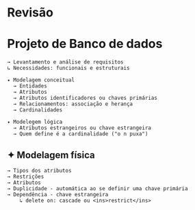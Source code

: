 # Revisão

# Projeto de Banco de dados
    → Levantamento e análise de requisitos
    ↳ Necessidades: funcionais e estruturais

    ✦ Modelagem conceitual
      → Entidades
      → Atributos
      → Atributos identificadores ou chaves primárias
      → Relacionamentos: associação e herança
      → Cardinalidades
      
    ✦ Modelegem lógica
      → Atributos estrangeiros ou chave estrangeira
      → Quem define é a cardinalidade ("o n puxa")
  
## ✦ Modelagem física
    → Tipos dos atributos
    → Restrições
    → Atributos
    → Duplicidade - automática ao se definir uma chave primária
    → Dependência - chave estrangeira
        ↳ delete on: cascade ou <ins>restrict</ins>
